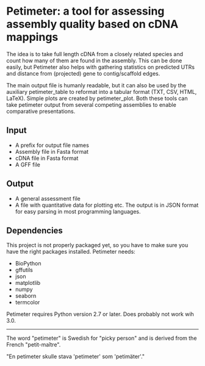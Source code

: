 # Petimeter: a tool for assessing assembly quality based on cDNA mappings

The idea is to take full length cDNA from a closely related species
and count how many of them are found in the assembly. This can be done
easily, but Petimeter also helps with gathering statistics on
predicted UTRs and distance from (projected) gene to contig/scaffold
edges.

The main output file is humanly readable, but it can also be used by
the auxiliary petimeter_table to reformat into a tabular format (TXT, CSV, HTML,
LaTeX). Simple plots are created by petimeter_plot. Both these
tools can take petimeter output from several competing assemblies to
enable comparative presentations.

## Input
- A prefix for output file names
- Assembly file in Fasta format
- cDNA file in Fasta format
- A GFF file 

## Output
- A general assessment file 
- A file with quantitative data for plotting etc.
The output is in JSON format for easy parsing in most programming
languages. 


## Dependencies
This project is not properly packaged yet, so you have to make sure
you have the right packages installed. Petimeter needs:
- BioPython
- gffutils
- json
- matplotlib
- numpy
- seaborn
- termcolor

Petimeter requires Python version 2.7 or later. Does probably not work
wih 3.0.

---
The word "petimeter" is Swedish for "picky person" and is derived from
the French "petit-maître".

"En petimeter skulle stava 'petimeter' som 'petimäter'."

